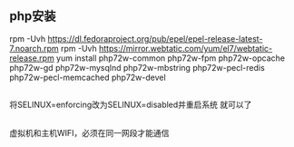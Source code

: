 ## php安装

rpm -Uvh https://dl.fedoraproject.org/pub/epel/epel-release-latest-7.noarch.rpm
rpm -Uvh https://mirror.webtatic.com/yum/el7/webtatic-release.rpm
yum install php72w-common php72w-fpm php72w-opcache php72w-gd php72w-mysqlnd php72w-mbstring php72w-pecl-redis php72w-pecl-memcached php72w-devel

## 
将SELINUX=enforcing改为SELINUX=disabled并重启系统 就可以了

##
虚拟机和主机WIFI，必须在同一网段才能通信